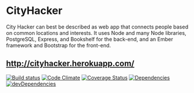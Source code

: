 # CityHacker

City Hacker can best be described as web app that connects people based on common locations and interests. It uses Node and many Node libraries, PostgreSQL, Express, and Bookshelf for the back-end, and an Ember framework and Bootstrap for the front-end.

## http://cityhacker.herokuapp.com/

[![Build status][travis-image]][travis-url] [![Code Climate][codeclimate-image]][codeclimate-url] [![Coverage Status][coverage-image]][coverage-url] [![Dependencies][david-image]][david-url] [![devDependencies][david-dev-image]][david-dev-url]

[travis-image]: http://img.shields.io/travis/StephenJayYoung/CityHacker.svg?style=flat
[travis-url]: http://travis-ci.org/StephenJayYoung/CityHacker
[codeclimate-image]: http://img.shields.io/codeclimate/github/StephenJayYoung/CityHacker.svg?style=flat
[codeclimate-url]: https://codeclimate.com/github/StephenJayYoung/CityHacker
[coverage-image]: http://img.shields.io/coveralls/StephenJayYoung/CityHacker.svg?style=flat
[coverage-url]: https://coveralls.io/r/StephenJayYoung/CityHacker
[david-image]: http://img.shields.io/david/StephenJayYoung/CityHacker.svg?style=flat
[david-url]: https://david-dm.org/StephenJayYoung/CityHacker
[david-dev-image]: http://img.shields.io/david/dev/StephenJayYoung/CityHacker.svg?style=flat
[david-dev-url]: https://david-dm.org/StephenJayYoung/CityHacker#info=devDependencies
